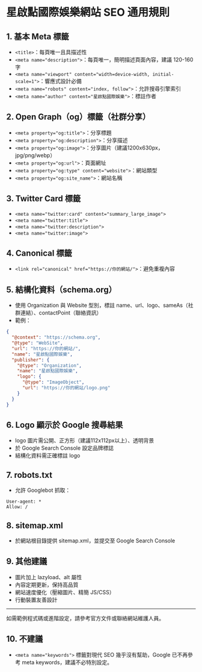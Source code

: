 # 星啟點國際娛樂網站 SEO 通用規則

## 1. 基本 Meta 標籤
- `<title>`：每頁唯一且具描述性
- `<meta name="description">`：每頁唯一，簡明描述頁面內容，建議 120-160 字
- `<meta name="viewport" content="width=device-width, initial-scale=1">`：響應式設計必備
- `<meta name="robots" content="index, follow">`：允許搜尋引擎索引
- `<meta name="author" content="星啟點國際娛樂">`：標註作者

## 2. Open Graph（og）標籤（社群分享）
- `<meta property="og:title">`：分享標題
- `<meta property="og:description">`：分享描述
- `<meta property="og:image">`：分享圖片（建議1200x630px，jpg/png/webp）
- `<meta property="og:url">`：頁面網址
- `<meta property="og:type" content="website">`：網站類型
- `<meta property="og:site_name">`：網站名稱

## 3. Twitter Card 標籤
- `<meta name="twitter:card" content="summary_large_image">`
- `<meta name="twitter:title">`
- `<meta name="twitter:description">`
- `<meta name="twitter:image">`

## 4. Canonical 標籤
- `<link rel="canonical" href="https://你的網站/">`：避免重複內容

## 5. 結構化資料（schema.org）
- 使用 Organization 與 Website 型別，標註 name、url、logo、sameAs（社群連結）、contactPoint（聯絡資訊）
- 範例：
```json
{
  "@context": "https://schema.org",
  "@type": "WebSite",
  "url": "https://你的網站/",
  "name": "星啟點國際娛樂",
  "publisher": {
    "@type": "Organization",
    "name": "星啟點國際娛樂",
    "logo": {
      "@type": "ImageObject",
      "url": "https://你的網站/logo.png"
    }
  }
}
```

## 6. Logo 顯示於 Google 搜尋結果
- logo 圖片需公開、正方形（建議112x112px以上）、透明背景
- 於 Google Search Console 設定品牌標誌
- 結構化資料需正確標註 logo

## 7. robots.txt
- 允許 Googlebot 抓取：
```
User-agent: *
Allow: /
```

## 8. sitemap.xml
- 於網站根目錄提供 sitemap.xml，並提交至 Google Search Console

## 9. 其他建議
- 圖片加上 lazyload、alt 屬性
- 內容定期更新，保持高品質
- 網站速度優化（壓縮圖片、精簡 JS/CSS）
- 行動裝置友善設計

---
如需範例程式碼或進階設定，請參考官方文件或聯絡網站維護人員。 


## 10. 不建議
- `<meta name="keywords">` 標籤對現代 SEO 幾乎沒有幫助，Google 已不再參考 meta keywords，建議不必特別設定。

